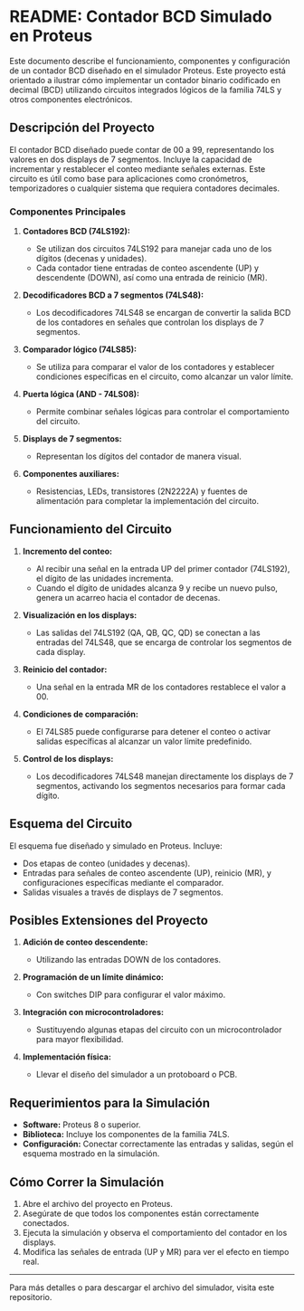 # README: Contador BCD Simulado en Proteus

Este documento describe el funcionamiento, componentes y configuración de un contador BCD diseñado en el simulador Proteus. Este proyecto está orientado a ilustrar cómo implementar un contador binario codificado en decimal (BCD) utilizando circuitos integrados lógicos de la familia 74LS y otros componentes electrónicos.

## Descripción del Proyecto

El contador BCD diseñado puede contar de 00 a 99, representando los valores en dos displays de 7 segmentos. Incluye la capacidad de incrementar y restablecer el conteo mediante señales externas. Este circuito es útil como base para aplicaciones como cronómetros, temporizadores o cualquier sistema que requiera contadores decimales.

### Componentes Principales

1. **Contadores BCD (74LS192):**
   - Se utilizan dos circuitos 74LS192 para manejar cada uno de los dígitos (decenas y unidades).
   - Cada contador tiene entradas de conteo ascendente (UP) y descendente (DOWN), así como una entrada de reinicio (MR).

2. **Decodificadores BCD a 7 segmentos (74LS48):**
   - Los decodificadores 74LS48 se encargan de convertir la salida BCD de los contadores en señales que controlan los displays de 7 segmentos.

3. **Comparador lógico (74LS85):**
   - Se utiliza para comparar el valor de los contadores y establecer condiciones específicas en el circuito, como alcanzar un valor límite.

4. **Puerta lógica (AND - 74LS08):**
   - Permite combinar señales lógicas para controlar el comportamiento del circuito.

5. **Displays de 7 segmentos:**
   - Representan los dígitos del contador de manera visual.

6. **Componentes auxiliares:**
   - Resistencias, LEDs, transistores (2N2222A) y fuentes de alimentación para completar la implementación del circuito.

## Funcionamiento del Circuito

1. **Incremento del conteo:**
   - Al recibir una señal en la entrada UP del primer contador (74LS192), el dígito de las unidades incrementa.
   - Cuando el dígito de unidades alcanza 9 y recibe un nuevo pulso, genera un acarreo hacia el contador de decenas.

2. **Visualización en los displays:**
   - Las salidas del 74LS192 (QA, QB, QC, QD) se conectan a las entradas del 74LS48, que se encarga de controlar los segmentos de cada display.

3. **Reinicio del contador:**
   - Una señal en la entrada MR de los contadores restablece el valor a 00.

4. **Condiciones de comparación:**
   - El 74LS85 puede configurarse para detener el conteo o activar salidas específicas al alcanzar un valor límite predefinido.

5. **Control de los displays:**
   - Los decodificadores 74LS48 manejan directamente los displays de 7 segmentos, activando los segmentos necesarios para formar cada dígito.

## Esquema del Circuito

El esquema fue diseñado y simulado en Proteus. Incluye:
   - Dos etapas de conteo (unidades y decenas).
   - Entradas para señales de conteo ascendente (UP), reinicio (MR), y configuraciones específicas mediante el comparador.
   - Salidas visuales a través de displays de 7 segmentos.

## Posibles Extensiones del Proyecto

1. **Adición de conteo descendente:**
   - Utilizando las entradas DOWN de los contadores.

2. **Programación de un límite dinámico:**
   - Con switches DIP para configurar el valor máximo.

3. **Integración con microcontroladores:**
   - Sustituyendo algunas etapas del circuito con un microcontrolador para mayor flexibilidad.

4. **Implementación física:**
   - Llevar el diseño del simulador a un protoboard o PCB.

## Requerimientos para la Simulación

- **Software:** Proteus 8 o superior.
- **Biblioteca:** Incluye los componentes de la familia 74LS.
- **Configuración:** Conectar correctamente las entradas y salidas, según el esquema mostrado en la simulación.

## Cómo Correr la Simulación

1. Abre el archivo del proyecto en Proteus.
2. Asegúrate de que todos los componentes están correctamente conectados.
3. Ejecuta la simulación y observa el comportamiento del contador en los displays.
4. Modifica las señales de entrada (UP y MR) para ver el efecto en tiempo real.

---

Para más detalles o para descargar el archivo del simulador, visita este repositorio.

